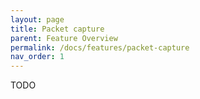 ```yaml
---
layout: page
title: Packet capture
parent: Feature Overview
permalink: /docs/features/packet-capture
nav_order: 1
---
```


TODO